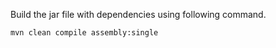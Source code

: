 Build the jar file with dependencies using following command.

`
mvn clean compile assembly:single
`
